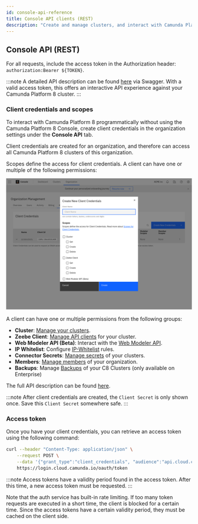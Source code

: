 ```yaml
---
id: console-api-reference
title: Console API clients (REST)
description: "Create and manage clusters, and interact with Camunda Platform 8 programmatically without using the Camunda Platform 8 Console."
---
```


## Console API (REST)

For all requests, include the access token in the Authorization header: `authorization:Bearer ${TOKEN}`.

:::note
A detailed API description can be found [here](https://console.cloud.camunda.io/customer-api/openapi/docs/#/) via Swagger. With a valid access token, this offers an interactive API experience against your Camunda Platform 8 cluster.
:::

### Client credentials and scopes

To interact with Camunda Platform 8 programmatically without using the Camunda Platform 8 Console, create client credentials in the organization settings under the **Console API** tab.

Client credentials are created for an organization, and therefore can access all Camunda Platform 8 clusters of this organization.

Scopes define the access for client credentials. A client can have one or multiple of the following permissions:

![createConsoleApiClient](../components/console/manage-organization/img/create-console-api-client.png)

A client can have one or multiple permissions from the following groups:

- **Cluster**: [Manage your clusters](../components/console/manage-clusters/create-cluster.md).
- **Zeebe Client**: [Manage API clients](../components/console/manage-clusters/manage-api-clients.md) for your cluster.
- **Web Modeler API (Beta)**: Interact with the [Web Modeler API](./web-modeler-api/index.md).
- **IP Whitelist**: Configure [IP-Whitelist](../components/console/manage-clusters/manage-ip-whitelists.md) rules.
- **Connector Secrets**: [Manage secrets](../components/console/manage-clusters/manage-secrets.md) of your clusters.
- **Members**: [Manage members](../components/console/manage-organization/manage-users.md) of your organization.
- **Backups**: Manage [Backups](https://docs.camunda.io/docs/components/concepts/backups) of your C8 Clusters (only available on Enterprise)

The full API description can be found [here](https://console.cloud.camunda.io/customer-api/openapi/docs/#/).

:::note
After client credentials are created, the `Client Secret` is only shown once. Save this `Client Secret` somewhere safe.
:::

### Access token

Once you have your client credentials, you can retrieve an access token using the following command:

```bash
curl --header "Content-Type: application/json" \
    --request POST \
    --data '{"grant_type":"client_credentials", "audience":"api.cloud.camunda.io", "client_id":"XXX", "client_secret":"YYY"}' \
    https://login.cloud.camunda.io/oauth/token
```

:::note
Access tokens have a validity period found in the access token. After this time, a new access token must be requested.
:::

Note that the auth service has built-in rate limiting. If too many token requests are executed in a short time, the client is blocked for a certain time. Since the access tokens have a certain validity period, they must be cached on the client side.
